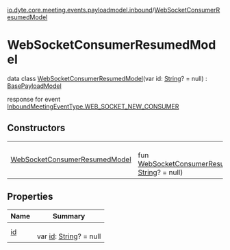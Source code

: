 [io.dyte.core.meeting.events.payloadmodel.inbound](../index.md)/[WebSocketConsumerResumedModel](index.md)

# WebSocketConsumerResumedModel


data class [WebSocketConsumerResumedModel](index.md)(var id: [String](https://kotlinlang.org/api/latest/jvm/stdlib/kotlin/-string/index.html)? = null) : [BasePayloadModel](../../com.dyte.mobilecorekmm.meeting.events.payloadmodel/-base-payload-model/index.md)

response for event [InboundMeetingEventType.WEB_SOCKET_NEW_CONSUMER](../../com.dyte.mobilecorekmm.meeting.events/-inbound-meeting-event-type/-w-e-b_-s-o-c-k-e-t_-n-e-w_-c-o-n-s-u-m-e-r/index.md)

## Constructors

| | |
|---|---|
| [WebSocketConsumerResumedModel](-web-socket-consumer-resumed-model.md) | <br/>fun [WebSocketConsumerResumedModel](-web-socket-consumer-resumed-model.md)(id: [String](https://kotlinlang.org/api/latest/jvm/stdlib/kotlin/-string/index.html)? = null) |

## Properties

| Name | Summary |
|---|---|
| [id](id.md) | <br/>var [id](id.md): [String](https://kotlinlang.org/api/latest/jvm/stdlib/kotlin/-string/index.html)? = null |
